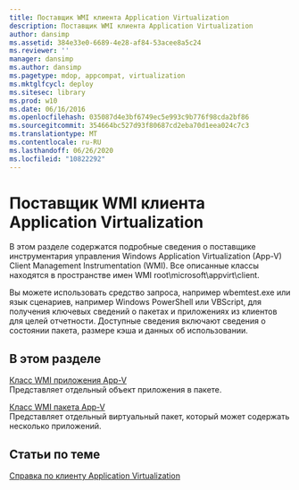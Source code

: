 ```yaml
---
title: Поставщик WMI клиента Application Virtualization
description: Поставщик WMI клиента Application Virtualization
author: dansimp
ms.assetid: 384e33e0-6689-4e28-af84-53acee8a5c24
ms.reviewer: ''
manager: dansimp
ms.author: dansimp
ms.pagetype: mdop, appcompat, virtualization
ms.mktglfcycl: deploy
ms.sitesec: library
ms.prod: w10
ms.date: 06/16/2016
ms.openlocfilehash: 035087d4e3bf6749ec5e993c9b776f98cda2bf86
ms.sourcegitcommit: 354664bc527d93f80687cd2eba70d1eea024c7c3
ms.translationtype: MT
ms.contentlocale: ru-RU
ms.lasthandoff: 06/26/2020
ms.locfileid: "10822292"
---
```

# Поставщик WMI клиента Application Virtualization


В этом разделе содержатся подробные сведения о поставщике инструментария управления Windows Application Virtualization (App-V) Client Management Instrumentation (WMI). Все описанные классы находятся в пространстве имен WMI root\\microsoft\\appvirt\\client.

Вы можете использовать средство запроса, например wbemtest.exe или язык сценариев, например Windows PowerShell или VBScript, для получения ключевых сведений о пакетах и приложениях из клиентов для целей отчетности. Доступные сведения включают сведения о состоянии пакета, размере кэша и данных об использовании.

## В этом разделе


<a href="" id="app-v-application-wmi-class"></a>[Класс WMI приложения App-V](app-v-application-wmi-class.md)  
Представляет отдельный объект приложения в пакете.

<a href="" id="app-v-package-wmi-class"></a>[Класс WMI пакета App-V](app-v-package-wmi-class.md)  
Представляет отдельный виртуальный пакет, который может содержать несколько приложений.

## Статьи по теме


[Справка по клиенту Application Virtualization](application-virtualization-client-reference.md)

 

 





